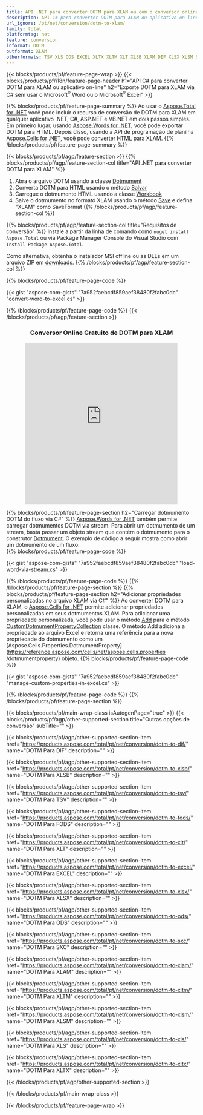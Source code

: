 ```yaml
---
title: API .NET para converter DOTM para XLAM ou com o conversor online grátis
description: API C# para converter DOTM para XLAM ou aplicativo on-line sem usar o Microsoft Excel ou Adobe Reader ou on-line. Teste o conversor online gratuito de CSV para DOC rapidamente antes de integrar o código. ou com o conversor online gratuito
url_ignore: /pt/net/conversion/dotm-to-xlam/
family: total
platformtag: net
feature: conversion
informat: DOTM
outformat: XLAM
otherformats: TSV XLS ODS EXCEL XLTX XLTM XLT XLSB XLAM DIF XLSX XLSM SXC FODS
---
```

{{< blocks/products/pf/feature-page-wrap >}}
{{< blocks/products/pf/i18n/feature-page-header h1="API C# para converter DOTM para XLAM ou aplicativo on-line" h2="Exporte DOTM para XLAM via C# sem usar o Microsoft<sup>&reg;</sup> Word ou o Microsoft<sup>&reg;</sup> Excel" >}}

{{% blocks/products/pf/feature-page-summary %}}
Ao usar o [Aspose.Total for .NET](https://products.aspose.com/total/net/) você pode incluir o recurso de conversão de DOTM para XLAM em qualquer aplicativo .NET, C#, ASP.NET e VB.NET em dois passos simples. Em primeiro lugar, usando [Aspose.Words for .NET](https://products.aspose.com/words/net/), você pode exportar DOTM para HTML. Depois disso, usando a API de programação de planilha [Aspose.Cells for .NET](https://products.aspose.com/cells/net/), você pode converter HTML para XLAM.
{{% /blocks/products/pf/feature-page-summary  %}}

{{< blocks/products/pf/agp/feature-section >}}
{{% blocks/products/pf/agp/feature-section-col title="API .NET para converter DOTM para XLAM" %}}
1. Abra o arquivo DOTM usando a classe [Dotmument](https://reference.aspose.com/words/net/aspose.words/dotmument)
2. Converta DOTM para HTML usando o método [Salvar](https://reference.aspose.com/words/net/aspose.words.dotmument/save/methods/4)
3. Carregue o dotmumento HTML usando a classe [Workbook](https://reference.aspose.com/cells/net/aspose.cells/workbook)
4. Salve o dotmumento no formato XLAM usando o método [Save](https://reference.aspose.com/cells/net/aspose.cells.workbook/save/methods/4) e defina "XLAM" como SaveFormat
{{% /blocks/products/pf/agp/feature-section-col %}}

{{% blocks/products/pf/agp/feature-section-col title="Requisitos de conversão" %}}
Instale a partir da linha de comando como ```nuget install Aspose.Total``` ou via Package Manager Console do Visual Studio com ```Install-Package Aspose.Total```.

Como alternativa, obtenha o instalador MSI offline ou as DLLs em um arquivo ZIP em [downloads](https://releases.aspose.com/total/net).
{{% /blocks/products/pf/agp/feature-section-col %}}

{{% blocks/products/pf/feature-page-code %}}

{{< gist "aspose-com-gists" "7a952faebcdf859aef38480f2fabc0dc" "convert-word-to-excel.cs" >}}


{{% /blocks/products/pf/feature-page-code %}}
{{< /blocks/products/pf/agp/feature-section >}}
<div class="container-fluid agp-content bg-white aboutfile box-1 vh100 section nopbtm">
<div class=container>
<div class=row>
<div class="demobox tc col-md-12 padding-0" align="center">

<h3>Conversor Online Gratuito de DOTM para XLAM</h3>

<iframe style="border: none; height: 426px;" scrolling="no" src="https://total-conversion-app-65z5r2lp.qa.k8s.dynabic.com/?to=xlam&from=dotm" id="child-iframe" width="80%"></iframe>

</div></div>
</div></div>

{{% blocks/products/pf/feature-page-section  h2="Carregar dotmumento DOTM do fluxo via C#" %}}
[Aspose.Words for .NET](https://products.aspose.com/words/net/) também permite carregar dotmumentos DOTM via stream. Para abrir um dotmumento de um stream, basta passar um objeto stream que contém o dotmumento para o construtor [Dotmument](https://reference.aspose.com/words/net/aspose.words/dotmument). O exemplo de código a seguir mostra como abrir um dotmumento de um fluxo:  
{{% blocks/products/pf/feature-page-code %}}

{{< gist "aspose-com-gists" "7a952faebcdf859aef38480f2fabc0dc" "load-word-via-stream.cs" >}}

{{% /blocks/products/pf/feature-page-code  %}}
{{% /blocks/products/pf/feature-page-section %}}
{{% blocks/products/pf/feature-page-section  h2="Adicionar propriedades personalizadas no arquivo XLAM via C#" %}}
Ao converter DOTM para XLAM, o [Aspose.Cells for .NET](https://products.aspose.com/cells/net/) permite adicionar propriedades personalizadas em seus dotmumentos XLAM. Para adicionar uma propriedade personalizada, você pode usar o método [Add](https://reference.aspose.com/cells/net/aspose.cells.properties/customdotmumentpropertycollection/methods/add/index) para o método [CustomDotmumentPropertyCollection](https://reference.aspose.com/cells/net/aspose.cells.properties/customdotmumentpropertycollection) classe. O método Add adiciona a propriedade ao arquivo Excel e retorna uma referência para a nova propriedade do dotmumento como um [Aspose.Cells.Properties.DotmumentProperty](https://reference.aspose.com/cells/net/aspose.cells.properties /dotmumentproperty) objeto. 
{{% blocks/products/pf/feature-page-code %}}

{{< gist "aspose-com-gists" "7a952faebcdf859aef38480f2fabc0dc" "manage-custom-properties-in-excel.cs" >}}

{{% /blocks/products/pf/feature-page-code  %}}
{{% /blocks/products/pf/feature-page-section %}}

{{< blocks/products/pf/main-wrap-class isAutogenPage="true" >}}
{{< blocks/products/pf/agp/other-supported-section title="Outras opções de conversão" subTitle="" >}}

{{< blocks/products/pf/agp/other-supported-section-item href="https://products.aspose.com/total/pt/net/conversion/dotm-to-dif/" name="DOTM Para DIF" description="" >}}

{{< blocks/products/pf/agp/other-supported-section-item href="https://products.aspose.com/total/pt/net/conversion/dotm-to-xlsb/" name="DOTM Para XLSB" description="" >}}

{{< blocks/products/pf/agp/other-supported-section-item href="https://products.aspose.com/total/pt/net/conversion/dotm-to-tsv/" name="DOTM Para TSV" description="" >}}

{{< blocks/products/pf/agp/other-supported-section-item href="https://products.aspose.com/total/pt/net/conversion/dotm-to-fods/" name="DOTM Para FODS" description="" >}}

{{< blocks/products/pf/agp/other-supported-section-item href="https://products.aspose.com/total/pt/net/conversion/dotm-to-xlt/" name="DOTM Para XLT" description="" >}}

{{< blocks/products/pf/agp/other-supported-section-item href="https://products.aspose.com/total/pt/net/conversion/dotm-to-excel/" name="DOTM Para EXCEL" description="" >}}

{{< blocks/products/pf/agp/other-supported-section-item href="https://products.aspose.com/total/pt/net/conversion/dotm-to-xlsx/" name="DOTM Para XLSX" description="" >}}

{{< blocks/products/pf/agp/other-supported-section-item href="https://products.aspose.com/total/pt/net/conversion/dotm-to-ods/" name="DOTM Para ODS" description="" >}}

{{< blocks/products/pf/agp/other-supported-section-item href="https://products.aspose.com/total/pt/net/conversion/dotm-to-sxc/" name="DOTM Para SXC" description="" >}}

{{< blocks/products/pf/agp/other-supported-section-item href="https://products.aspose.com/total/pt/net/conversion/dotm-to-xlam/" name="DOTM Para XLAM" description="" >}}

{{< blocks/products/pf/agp/other-supported-section-item href="https://products.aspose.com/total/pt/net/conversion/dotm-to-xltm/" name="DOTM Para XLTM" description="" >}}

{{< blocks/products/pf/agp/other-supported-section-item href="https://products.aspose.com/total/pt/net/conversion/dotm-to-xlsm/" name="DOTM Para XLSM" description="" >}}

{{< blocks/products/pf/agp/other-supported-section-item href="https://products.aspose.com/total/pt/net/conversion/dotm-to-xls/" name="DOTM Para XLS" description="" >}}

{{< blocks/products/pf/agp/other-supported-section-item href="https://products.aspose.com/total/pt/net/conversion/dotm-to-xltx/" name="DOTM Para XLTX" description="" >}}



{{< /blocks/products/pf/agp/other-supported-section >}}

{{< /blocks/products/pf/main-wrap-class >}}

{{< /blocks/products/pf/feature-page-wrap >}}